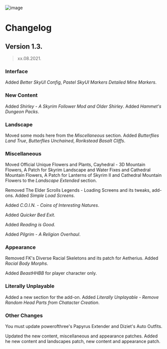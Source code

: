 ![image](https://user-images.githubusercontent.com/37147270/130332803-cef6e0f9-9a9e-4399-80df-0adba408c21b.png)

# Changelog

## Version 1.3.

> xx.08.2021.


### Interface

Added *Better SkyUI Config*, *Pastel SkyUI Markers* *Detailed Mine Markers*.

### New Content

Added *Shirley - A Skyrim Follower Mod and Older Shirley*.
Added *Hammet's Dungeon Packs*.

### Landscape

Moved some mods here from the _Miscellaneous_ section. Added _Butterflies Land True_, _Butterflies Unchained_, _Rorikstead Basalt Cliffs_.

### Miscellaneous

Moved Official Unique Flowers and Plants, Cayhedral - 3D Mountain Flowers, A Patch for Skyrim Landscape and Water Fixes and Cathedral Mountain Flowers, A Patch for Lanterns of Skyrim II and Cathedral Mountain Flowers to the _Landscape Extended_ section.

Removed The Elder Scrolls Legends - Loading Screens and its tweaks, add-ons. Added _Simple Load Screens_.

Added _C.O.I.N. - Coins of Interesting Natures_.

Added _Quicker Bed Exit_.

Added _Reading is Good_.

Added _Pilgrim - A Religion Overhaul_.

### Appearance

Removed FK's Diverse Racial Skeletons and its patch for Aetherius. Added _Racial Body Morphs_.

Added _BeastHHBB_ for player character only.

### Literally Unplayable

Added a new section for the add-on. Added _Literally Unplayable - Remove Random Head Parts from Chatacter Creation_.

### Other Changes

You must update powerofthree's Papyrus Extender and Diziet's Auto Outfits.

Updated the new content, miscellaneous and appearance patches. Added he new content and landscapes patch, new content and appearance patch.								
